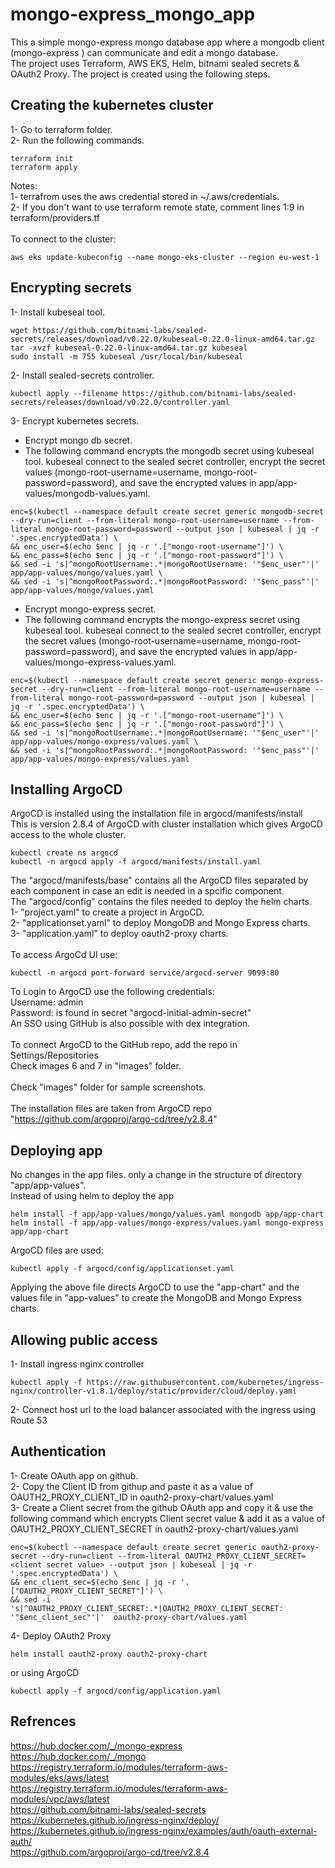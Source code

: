 # mongo-express_mongo_app
This a simple mongo-express mongo database app where a mongodb client (mongo-express ) can communicate and edit a mongo database. <br />
The project uses Terraform, AWS EKS, Helm, bitnami sealed secrets & OAuth2 Proxy. The project is created using the following steps.
## Creating the kubernetes cluster
1- Go to terraform folder. <br />
2- Run the following commands. <br />
```
terraform init
terraform apply
```
Notes: <br />
1- terrafrom uses the aws credential stored in ~/.aws/credentials. <br />
2- If you don't want to use terraform remote state, comment lines 1:9 in terraform/providers.tf <br />
<br />
To connect to the cluster:<br />
```
aws eks update-kubeconfig --name mongo-eks-cluster --region eu-west-1
```

## Encrypting secrets
1- Install kubeseal tool.<br />
```
wget https://github.com/bitnami-labs/sealed-secrets/releases/download/v0.22.0/kubeseal-0.22.0-linux-amd64.tar.gz
tar -xvzf kubeseal-0.22.0-linux-amd64.tar.gz kubeseal
sudo install -m 755 kubeseal /usr/local/bin/kubeseal

```
2- Install sealed-secrets controller.<br />
```
kubectl apply --filename https://github.com/bitnami-labs/sealed-secrets/releases/download/v0.22.0/controller.yaml
```
3- Encrypt kubernetes secrets.<br />
  * Encrypt mongo db secret.
  * The following command encrypts the mongodb secret using kubeseal tool. kubeseal connect to the sealed secret controller, encrypt the secret values (mongo-root-username=username, mongo-root-password=password), and save the encrypted values in app/app-values/mongodb-values.yaml.
```
enc=$(kubectl --namespace default create secret generic mongodb-secret --dry-run=client --from-literal mongo-root-username=username --from-literal mongo-root-password=password --output json | kubeseal | jq -r '.spec.encryptedData') \
&& enc_user=$(echo $enc | jq -r '.["mongo-root-username"]') \
&& enc_pass=$(echo $enc | jq -r '.["mongo-root-password"]') \
&& sed -i 's|^mongoRootUsername:.*|mongoRootUsername: '"$enc_user"'|'  app/app-values/mongo/values.yaml \
&& sed -i 's|^mongoRootPassword:.*|mongoRootPassword: '"$enc_pass"'|'  app/app-values/mongo/values.yaml
```
  * Encrypt mongo-express secret.
  * The following command encrypts the mongo-express secret using kubeseal tool. kubeseal connect to the sealed secret controller, encrypt the secret values (mongo-root-username=username, mongo-root-password=password), and save the encrypted values in app/app-values/mongo-express-values.yaml.
```
enc=$(kubectl --namespace default create secret generic mongo-express-secret --dry-run=client --from-literal mongo-root-username=username --from-literal mongo-root-password=password --output json | kubeseal | jq -r '.spec.encryptedData') \
&& enc_user=$(echo $enc | jq -r '.["mongo-root-username"]') \
&& enc_pass=$(echo $enc | jq -r '.["mongo-root-password"]') \
&& sed -i 's|^mongoRootUsername:.*|mongoRootUsername: '"$enc_user"'|'  app/app-values/mongo-express/values.yaml \
&& sed -i 's|^mongoRootPassword:.*|mongoRootPassword: '"$enc_pass"'|'  app/app-values/mongo-express/values.yaml
```

## Installing ArgoCD
ArgoCD is installed using the installation file in argocd/manifests/install <br />
This is version 2.8.4 of ArgoCD with cluster installation which gives ArgoCD access to the whole cluster.<br />
```
kubectl create ns argocd
kubectl -n argocd apply -f argocd/manifests/install.yaml
```
The "argocd/manifests/base" contains all the ArgoCD files separated by each component in case an edit is needed in a spcific component.<br />
The "argocd/config" contains the files needed to deploy the helm charts.<br />
1- "project.yaml" to create a project in ArgoCD.<br />
2- "applicationset.yaml" to deploy MongoDB and Mongo Express charts. <br />
3- "application.yaml" to deploy oauth2-proxy charts. <br />
<br />
To access ArgoCd UI use: 
```
kubectl -n argocd port-forward service/argocd-server 9099:80
```
To Login to ArgoCD use the following credentials: <br />
Username: admin <br />
Password: is found in secret "argocd-initial-admin-secret" <br />
An SSO using GitHub is also possible with dex integration.<br />
<br />
To connect ArgoCD to the GitHub repo, add the repo in Settings/Repositories <br />
Check images 6 and 7 in "images" folder. <br />
<br />
Check "images" folder for sample screenshots.<br />
<br />
The installation files are taken from ArgoCD repo "https://github.com/argoproj/argo-cd/tree/v2.8.4"

## Deploying app
No changes in the app files. only a change in the structure of directory "app/app-values".<br />
Instead of using helm to deploy the app
```
helm install -f app/app-values/mongo/values.yaml mongodb app/app-chart
helm install -f app/app-values/mongo-express/values.yaml mongo-express app/app-chart
```
ArgoCD files are used: <br />
```
kubectl apply -f argocd/config/applicationset.yaml
```
Applying the above file directs ArgoCD to use the "app-chart" and the values file in "app-values" to create the MongoDB and Mongo Express charts.
## Allowing public access
1- Install ingress nginx controller
```
kubectl apply -f https://raw.githubusercontent.com/kubernetes/ingress-nginx/controller-v1.8.1/deploy/static/provider/cloud/deploy.yaml
```
2- Connect host url to the load balancer associated with the ingress using Route 53
## Authentication
1- Create OAuth app on github. <br />
2- Copy the Client ID from githup and paste it as a value of OAUTH2_PROXY_CLIENT_ID in oauth2-proxy-chart/values.yaml <br />
3- Create a Client secret from the github OAuth app and copy it & use the following command which encrypts Client secret value & add it as a value of OAUTH2_PROXY_CLIENT_SECRET in oauth2-proxy-chart/values.yaml
```
enc=$(kubectl --namespace default create secret generic oauth2-proxy-secret --dry-run=client --from-literal OAUTH2_PROXY_CLIENT_SECRET=<client secret value> --output json | kubeseal | jq -r '.spec.encryptedData') \
&& enc_client_sec=$(echo $enc | jq -r '.["OAUTH2_PROXY_CLIENT_SECRET"]') \
&& sed -i 's|^OAUTH2_PROXY_CLIENT_SECRET:.*|OAUTH2_PROXY_CLIENT_SECRET: '"$enc_client_sec"'|'  oauth2-proxy-chart/values.yaml
```
4- Deploy OAuth2 Proxy
```
helm install oauth2-proxy oauth2-proxy-chart
```
or using ArgoCD
```
kubectl apply -f argocd/config/application.yaml
```
## Refrences
https://hub.docker.com/_/mongo-express <br />
https://hub.docker.com/_/mongo <br />
https://registry.terraform.io/modules/terraform-aws-modules/eks/aws/latest <br />
https://registry.terraform.io/modules/terraform-aws-modules/vpc/aws/latest <br />
https://github.com/bitnami-labs/sealed-secrets <br />
https://kubernetes.github.io/ingress-nginx/deploy/ <br />
https://kubernetes.github.io/ingress-nginx/examples/auth/oauth-external-auth/ <br />
https://github.com/argoproj/argo-cd/tree/v2.8.4 <br />

